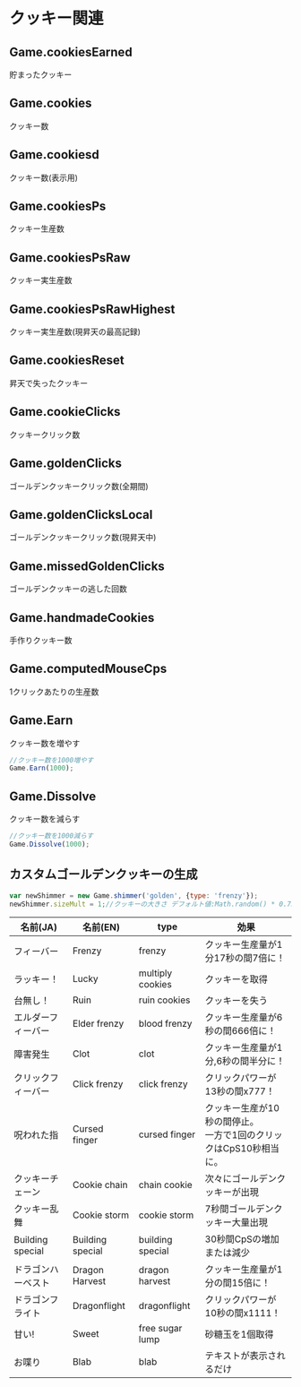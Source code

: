# クッキー関連

## Game.cookiesEarned

貯まったクッキー

## Game.cookies

クッキー数

## Game.cookiesd

クッキー数(表示用)

## Game.cookiesPs

クッキー生産数

## Game.cookiesPsRaw

クッキー実生産数

## Game.cookiesPsRawHighest

クッキー実生産数(現昇天の最高記録)

## Game.cookiesReset

昇天で失ったクッキー

## Game.cookieClicks

クッキークリック数

## Game.goldenClicks

ゴールデンクッキークリック数(全期間)

## Game.goldenClicksLocal

ゴールデンクッキークリック数(現昇天中)

## Game.missedGoldenClicks

ゴールデンクッキーの逃した回数

## Game.handmadeCookies

手作りクッキー数

## Game.computedMouseCps

1クリックあたりの生産数

## Game.Earn

クッキー数を増やす  

```js
//クッキー数を1000増やす
Game.Earn(1000);
```

## Game.Dissolve
クッキー数を減らす
```js
//クッキー数を1000減らす
Game.Dissolve(1000);
```


## カスタムゴールデンクッキーの生成

```js
var newShimmer = new Game.shimmer('golden', {type: 'frenzy'});
newShimmer.sizeMult = 1;//クッキーの大きさ デフォルト値:Math.random() * 0.75 + 0.25

```

|  名前(JA)  |  名前(EN)  |  type  |効果|
| ---- | ---- | ---- | ---- |
|フィーバー|Frenzy|frenzy|クッキー生産量が1分17秒の間7倍に！|
|ラッキー！|Lucky|multiply cookies|クッキーを取得|
|台無し！|Ruin|ruin cookies|クッキーを失う|
|エルダーフィーバー|Elder frenzy|blood frenzy|クッキー生産量が6秒の間666倍に！|
|障害発生|Clot|clot|クッキー生産量が1分,6秒の間半分に！|
|クリックフィーバー|Click frenzy|click frenzy|クリックパワーが13秒の間x777！|
|呪われた指|Cursed finger|cursed finger|クッキー生産が10秒の間停止。<br>一方で1回のクリックはCpS10秒相当に。|
|クッキーチェーン|Cookie chain|chain cookie|次々にゴールデンクッキーが出現|
|クッキー乱舞|Cookie storm|cookie storm|7秒間ゴールデンクッキー大量出現|
|Building special|Building special|building special|30秒間CpSの増加または減少|
|ドラゴンハーベスト|Dragon Harvest|dragon harvest|クッキー生産量が1分の間15倍に！|
|ドラゴンフライト|Dragonflight|dragonflight|クリックパワーが10秒の間x1111！|
|甘い!|Sweet|free sugar lump|砂糖玉を1個取得|
|お喋り|Blab|blab|テキストが表示されるだけ|
